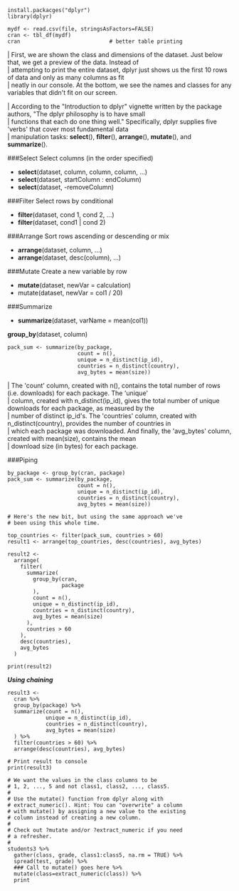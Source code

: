 ```{R}
install.packacges("dplyr")
library(dplyr)

mydf <- read.csv(file, stringsAsFactors=FALSE)
cran <- tbl_df(mydf)
cran                            # better table printing
```
| First, we are shown the class and dimensions of the dataset. Just below that, we get a preview of the data. Instead of  
| attempting to print the entire dataset, dplyr just shows us the first 10 rows of data and only as many columns as fit  
| neatly in our console. At the bottom, we see the names and classes for any variables that didn't fit on our screen.  

| According to the "Introduction to dplyr" vignette written by the package authors, "The dplyr philosophy is to have small  
| functions that each do one thing well." Specifically, dplyr supplies five 'verbs' that cover most fundamental data  
| manipulation tasks: **select**(), **filter**(), **arrange**(), **mutate**(), and **summarize**().  

###Select
Select columns (in the order specified)  
- **select**(dataset, column, column, column, ...)
- **select**(dataset, startColumn : endColumn)
- **select**(dataset, -removeColumn)

###Filter
Select rows by conditional
- **filter**(dataset, cond 1, cond 2, ...)
- **filter**(dataset, cond1 | cond 2)

###Arrange
Sort rows ascending or descending or mix
- **arrange**(dataset, column, ...)
- **arrange**(dataset, desc(column), ...)

###Mutate
Create a new variable by row
- **mutate**(dataset, newVar = calculation)
- mutate(dataset, newVar = col1 / 20)

###Summarize
- **summarize**(dataset, varName = mean(col1))

**group_by**(dataset, column)

```
pack_sum <- summarize(by_package,
                      count = n(),
                      unique = n_distinct(ip_id),
                      countries = n_distinct(country),
                      avg_bytes = mean(size))
```
| The 'count' column, created with n(), contains the total number of rows (i.e. downloads) for each package. The 'unique'  
| column, created with n_distinct(ip_id), gives the total number of unique downloads for each package, as measured by the  
| number of distinct ip_id's. The 'countries' column, created with n_distinct(country), provides the number of countries in  
| which each package was downloaded. And finally, the 'avg_bytes' column, created with mean(size), contains the mean  
| download size (in bytes) for each package.  

###Piping
```{R}
by_package <- group_by(cran, package)
pack_sum <- summarize(by_package,
                      count = n(),
                      unique = n_distinct(ip_id),
                      countries = n_distinct(country),
                      avg_bytes = mean(size))

# Here's the new bit, but using the same approach we've
# been using this whole time.

top_countries <- filter(pack_sum, countries > 60)
result1 <- arrange(top_countries, desc(countries), avg_bytes)
```

```{R}
result2 <-
  arrange(
    filter(
      summarize(
        group_by(cran,
                 package
        ),
        count = n(),
        unique = n_distinct(ip_id),
        countries = n_distinct(country),
        avg_bytes = mean(size)
      ),
      countries > 60
    ),
    desc(countries),
    avg_bytes
  )

print(result2)
```

***Using chaining***
```{R}
result3 <-
  cran %>%
  group_by(package) %>%
  summarize(count = n(),
            unique = n_distinct(ip_id),
            countries = n_distinct(country),
            avg_bytes = mean(size)
  ) %>%
  filter(countries > 60) %>%
  arrange(desc(countries), avg_bytes)

# Print result to console
print(result3)
```
```
# We want the values in the class columns to be
# 1, 2, ..., 5 and not class1, class2, ..., class5.
#
# Use the mutate() function from dplyr along with
# extract_numeric(). Hint: You can "overwrite" a column
# with mutate() by assigning a new value to the existing
# column instead of creating a new column.
#
# Check out ?mutate and/or ?extract_numeric if you need
# a refresher.
#
students3 %>%
  gather(class, grade, class1:class5, na.rm = TRUE) %>%
  spread(test, grade) %>%
  ### Call to mutate() goes here %>%
  mutate(class=extract_numeric(class)) %>%
  print
```
